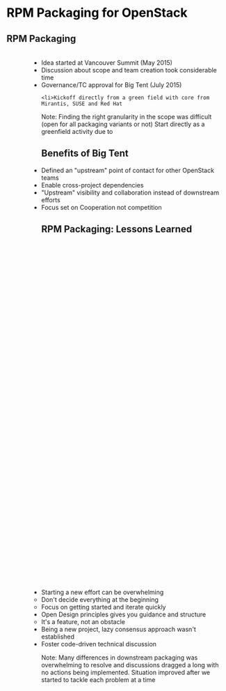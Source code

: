 <!-- .slide: style="background-image: url(images/egg_packaging.jpg); background-size: cover;" id="rpm-packaging" data-timing="30" -->
<h1 style="color: black; bottom: 0">RPM Packaging for OpenStack</h1>

<img data-src="images/OpenStack_logo.png" width="20%" style="position: absolute; left: 0; top: 480px" align="center"/>


<!-- .slide: data-state="normal" id="rpm-packaging-overview" data-timing="80" -->
## RPM Packaging

<img data-src="images/rpm_packaging.png" style="float: left; height: 70%; margin-right: 80px" data-timing="80"/>

<ul style="display: inline">
    <li>Idea started at Vancouver Summit (May 2015)
    <li>Discussion about scope and team creation took considerable time
    <li>Governance/TC approval for Big Tent (July 2015)

    <li>Kickoff directly from a green field with core from Mirantis, SUSE and Red Hat
</ul>

Note:
Finding the right granularity in the scope was difficult (open for all packaging variants or not)
Start directly as a greenfield activity due to

<!-- .slide: data-state="normal" id="rpm-packaging-why" data-timing="60" -->
## Benefits of Big Tent

*   Defined an "upstream" point of contact for other OpenStack teams
*   Enable cross-project dependencies
*   "Upstream" visibility and collaboration instead of downstream efforts
*   Focus set on Cooperation not competition


<!-- .slide: data-state="normal" id="rpm-packaging-lessons" data-timing="60" -->
## RPM Packaging: Lessons Learned

<p style="text-align: center">
<img data-src="images/differentwheels.png" style="height: 20%"/>
</p>

*   Starting a new effort can be overwhelming
    *   Don't decide everything at the beginning
    *   Focus on getting started and iterate quickly
*   Open Design principles gives you guidance and structure
    *   It's a feature, not an obstacle
*   Being a new project, lazy consensus approach wasn't established
*   Foster code-driven technical discussion

Note:
Many differences in downstream packaging was overwhelming to resolve
and discussions dragged a long with no actions being implemented. Situation
improved after we started to tackle each problem at a time
